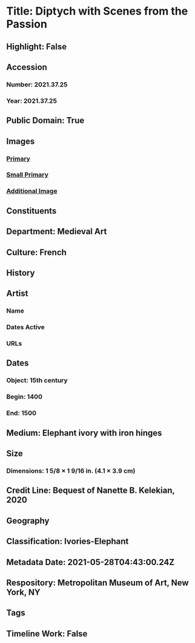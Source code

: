 # Title: Diptych with Scenes from the Passion
## Highlight: False
## Accession
### Number: 2021.37.25
### Year: 2021.37.25
## Public Domain: True
## Images
### [Primary](https://images.metmuseum.org/CRDImages/md/original/kn318a.jpg)
### [Small Primary](https://images.metmuseum.org/CRDImages/md/web-large/kn318a.jpg)
### [Additional Image](https://images.metmuseum.org/CRDImages/md/original/kn318.jpg)
## Constituents
## Department: Medieval Art
## Culture: French
## History
## Artist
### Name
### Dates Active
### URLs
## Dates
### Object: 15th century
### Begin: 1400
### End: 1500
## Medium: Elephant ivory with iron hinges
## Size
### Dimensions: 1 5/8 × 1 9/16 in. (4.1 × 3.9 cm)
## Credit Line: Bequest of Nanette B. Kelekian, 2020
## Geography
## Classification: Ivories-Elephant
## Metadata Date: 2021-05-28T04:43:00.24Z
## Respository: Metropolitan Museum of Art, New York, NY
## Tags
## Timeline Work: False